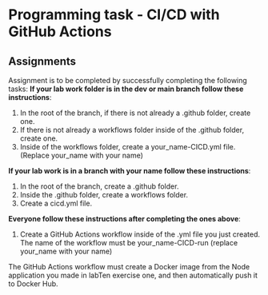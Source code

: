 # Programming task - CI/CD with GitHub Actions
## Assignments
Assignment is to be completed by successfully completing the following tasks:
**If your lab work folder is in the dev or main branch follow these instructions**:
1. In the root of the branch, if there is not already a .github folder, create one.
2. If there is not already a workflows folder inside of the .github folder, create one.
3. Inside of the workflows folder, create a your_name-CICD.yml file. (Replace your_name with your name)

**If your lab work is in a branch with your name follow these instructions**:
1. In the root of the branch, create a .github folder.
2. Inside the .github folder, create a workflows folder.
3. Create a cicd.yml file.

**Everyone follow these instructions after completing the ones above**:
1. Create a GitHub Actions workflow inside of the .yml file you just created. The name of the workflow must be your_name-CICD-run (replace your_name with your name)

The GitHub Actions workflow must create a Docker image from the Node application you made in labTen exercise one, and then automatically push it to Docker Hub.